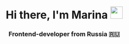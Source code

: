 <h1 align="center">Hi there, I'm Marina
<img src="https://github.com/blackcater/blackcater/raw/main/images/Hi.gif" height="32"/></h1>
<h3 align="center">Frontend-developer from Russia 🇷🇺</h3>
